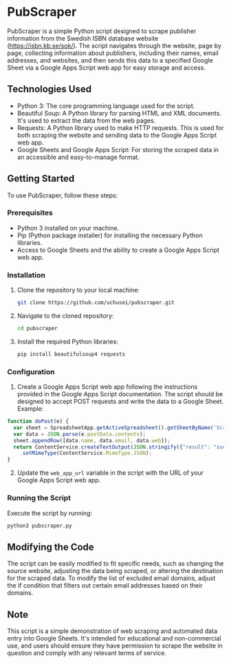 # PubScraper

PubScraper is a simple Python script designed to scrape publisher information from the Swedish ISBN database website (https://isbn.kb.se/sok/). The script navigates through the website, page by page, collecting information about publishers, including their names, email addresses, and websites, and then sends this data to a specified Google Sheet via a Google Apps Script web app for easy storage and access.

## Technologies Used

- Python 3: The core programming language used for the script.
- Beautiful Soup: A Python library for parsing HTML and XML documents. It's used to extract the data from the web pages.
- Requests: A Python library used to make HTTP requests. This is used for both scraping the website and sending data to the Google Apps Script web app.
- Google Sheets and Google Apps Script: For storing the scraped data in an accessible and easy-to-manage format.

## Getting Started

To use PubScraper, follow these steps:

### Prerequisites

- Python 3 installed on your machine.
- Pip (Python package installer) for installing the necessary Python libraries.
- Access to Google Sheets and the ability to create a Google Apps Script web app.

### Installation

1. Clone the repository to your local machine:
   ```sh
   git clone https://github.com/uchusei/pubscraper.git

2. Navigate to the cloned repository:
   ```sh
   cd pubscraper
   
3. Install the required Python libraries:
   ```sh
   pip install beautifulsoup4 requests

### Configuration

1. Create a Google Apps Script web app following the instructions provided in the Google Apps Script documentation. The script should be designed to accept POST requests and write the data to a Google Sheet. Example:
```javascript
function doPost(e) {
  var sheet = SpreadsheetApp.getActiveSpreadsheet().getSheetByName('Scraping');
  var data = JSON.parse(e.postData.contents);
  sheet.appendRow([data.name, data.email, data.web]);
  return ContentService.createTextOutput(JSON.stringify({"result": "success"}))
    .setMimeType(ContentService.MimeType.JSON);
}
```
2. Update the `web_app_url` variable in the script with the URL of your Google Apps Script web app.

### Running the Script
Execute the script by running:
   ```sh
   python3 pubscraper.py
```

## Modifying the Code
The script can be easily modified to fit specific needs, such as changing the source website, adjusting the data being scraped, or altering the destination for the scraped data. To modify the list of excluded email domains, adjust the if condition that filters out certain email addresses based on their domains.

## Note
This script is a simple demonstration of web scraping and automated data entry into Google Sheets. It's intended for educational and non-commercial use, and users should ensure they have permission to scrape the website in question and comply with any relevant terms of service.

